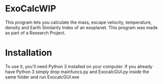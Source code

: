 # ExoCalcWIP
This program lets you calculate the mass, escape velocity, temperature, density and Earth Similarity Index of an exoplanet. This program was made as part of a Research Project.

# Installation
To use it, you'll need Python 3 installed on your computer. If you already have Python 3 simply drop mainfuncs.py and ExocalcGUI.py inside the same folder and run ExocalcGUI.exe
